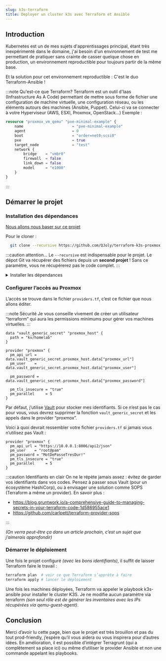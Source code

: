 ```yaml
---
slug: k3s-terraform
title: Deployer un cluster k3s avec Terraform et Ansible
---
```

## Introduction

Kubernetes est un de mes sujets d'apprentissages principal, étant très inexpérimenté dans le domaine, j'ai besoin d'un environnement de test me permettant de pratiquer sans crainte de casser quelque chose en production, un environnement reproductible pour toujours partir de la même base.

Et la solution pour cet environnement reproductible : C'est le duo Terraform-Ansible !

:::note Qu'est-ce que Terraform?
Terraform est un outil d'Iaas (Infrastructure As A Code) permettant de mettre sous forme de fichier une configuration de machine virtuelle, une configuration réseau, ou les éléments autours des machines (Ansible, Puppet). Celui-ci va se connecter à votre Hyperviseur (AWS, ESXI, Proxmox, OpenStack…)
Exemple :

```terraform
resource "proxmox_vm_qemu" "pxe-minimal-example" {
    name                      = "pxe-minimal-example"
    agent                     = 0
    boot                      = "order=net0;scsi0"
    pxe                       = true
    target_node               = "test"
    network {
        bridge    = "vmbr0"
        firewall  = false
        link_down = false
        model     = "e1000"
    }
}
```
:::

## Démarrer le projet

### Installation des dépendances

[Nous allons nous baser sur ce projet](https://github.com/QJoly/terraform-k3s-proxmox)

Pour le cloner :

```bash
  git clone --recursive https://github.com/QJoly/terraform-k3s-proxmox
```

:::caution attention…
Le `--recursive` est indispensable pour le projet. Le dépot Git va récupérer des fichiers depuis un **second projet** !
Sans ce paramètre, vous ne récupérerez pas le code complet.
:::

<details>
  <summary>Installer les dépendances</summary>
  <ul>
    <li> <a href="https://www.terraform.io/downloads">Terraform (>v1.1.7)</a>  </li>
    <li> <a href="https://docs.ansible.com/ansible/latest/installation_guide/intro_installation.html#installing-ansible-on-debian">Ansible (>2.11.6)</a> </li>
    <li> <a href="https://pypi.org/project/j2cli/">Jinja2-Cli</a>  </li>
   </ul> 
</details>

### Configurer l’accès au Proxmox

L’accès se trouve dans le fichier `providers.tf`, c’est ce fichier que nous allons éditer. 

:::note Sécurité
Je vous conseille vivement de créer un utilisateur “terraform” qui aura les permissions minimums pour gérer vos machines virtuelles. 
:::

```hcl
data "vault_generic_secret" "proxmox_host" {
  path = "kv/homelab"
}

provider "proxmox" {
  pm_api_url = data.vault_generic_secret.proxmox_host.data["proxmox_url"]
  pm_user    = data.vault_generic_secret.proxmox_host.data["proxmox_user"]

  pm_password = data.vault_generic_secret.proxmox_host.data["proxmox_password"]

  pm_tls_insecure = "true"
  pm_parallel     = 5
}
```

Par défaut, j’utilise [Vault](https://vault.io) pour stocker mes identifiants. Si ce n’est pas le cas pour vous, vous devrez supprimer la fonction `vault_generic_secret` et les appels dans le provider “proxmox”.

Voici à quoi devrait ressembler votre fichier `providers.tf` si jamais vous n’utilisez pas Vault :

```hcl
provider "proxmox" {
  pm_api_url = "https://10.0.0.1:8006/api2/json"
  pm_user    = "root@pam"
  pm_password = "MotDePasseTresDur!"
  pm_tls_insecure = "true"
  pm_parallel     = 5
}
```

:::caution Identifiants en clair
On ne le répète jamais assez : évitez de garder vos identifiants dans vos codes. Pensez à passer sous Vault (pour un écosystème HashiCorp), ou à envisager une solution comme SOPS (Terraform a même un provider).
En savoir plus :

- <https://blog.gruntwork.io/a-comprehensive-guide-to-managing-secrets-in-your-terraform-code-1d586955ace1>
- <https://github.com/carlpett/terraform-provider-sops>

:::

*(On verra peut-être ça dans un article prochain, c’est un sujet que j’aimerais approfondir)*

### Démarrer le déploiement

Une fois le projet configuré *(avec les bons identifiants)*, il suffit de laisser Terraform faire le travail : 

```bash
terraform plan  # voir ce que Terraform s’apprète à faire
terraform apply # lancer le déploiement
```

Une fois les machines déployées, Terraform va appeler le playbook k3s-ansible pour installer le cluster K3S. Je ne modifie aucun paramètre via terraform *(son seul rôle est de générer les inventaires avec les IPs récupérées via qemu-guest-agent)*.

## Conclusion 

Merci d’avoir lu cette page, bien que le projet est très brouillon et pas du tout prod-friendly, j’espère qu’il vous aidera ou vous inspirera pour d’autres idées. En amélioration, il est possible d’intégrer Terragrunt (qui a complètement sa place ici) ou même d’utiliser le provider Ansible et non une commande appelant les playbooks.  

